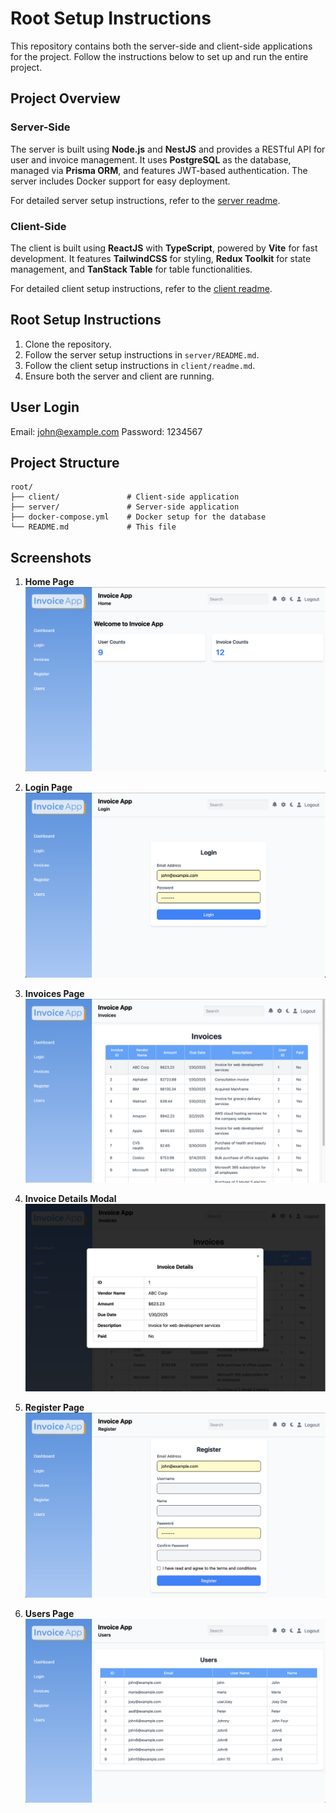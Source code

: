 # Root Setup Instructions

This repository contains both the server-side and client-side applications for the project. Follow the instructions below to set up and run the entire project.

## Project Overview

### Server-Side
The server is built using **Node.js** and **NestJS** and provides a RESTful API for user and invoice management. It uses **PostgreSQL** as the database, managed via **Prisma ORM**, and features JWT-based authentication. The server includes Docker support for easy deployment.

For detailed server setup instructions, refer to the [server readme](./server/README.md).

### Client-Side
The client is built using **ReactJS** with **TypeScript**, powered by **Vite** for fast development. It features 
**TailwindCSS** for styling, **Redux Toolkit** for state management, and **TanStack Table** for table 
functionalities. 

For detailed client setup instructions, refer to the [client readme](./client/readme.md).


## Root Setup Instructions

1. Clone the repository.
2. Follow the server setup instructions in `server/README.md`.
3. Follow the client setup instructions in `client/readme.md`.
4. Ensure both the server and client are running.

## User Login
Email: john@example.com
Password: 1234567

## Project Structure
```plaintext
root/
├── client/               # Client-side application
├── server/               # Server-side application
├── docker-compose.yml    # Docker setup for the database
└── README.md             # This file
```

## Screenshots

1. **Home Page**
   ![Home Page](./screenCaptures/Home_Page.png)

1. **Login Page**
   ![Login Page](./screenCaptures/Login_Page.png)

1. **Invoices Page**
   ![Invoice Page](./screenCaptures/Invoice_Page.png)

1. **Invoice Details Modal**
   ![Invoice Details Modal](./screenCaptures/Invoices_Detailed_Modal.png)

1. **Register Page**
   ![Register Page](./screenCaptures/Register_Page.png)

1. **Users Page**
   ![Users Page](./screenCaptures/Users_Page.png)


